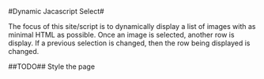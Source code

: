 #Dynamic Jacascript Select#

The focus of this site/script is to dynamically display a list of images with as minimal HTML as possible. Once an image is selected, another row is display. If a previous selection is changed, then the row being displayed is changed.

##TODO##
Style the page
